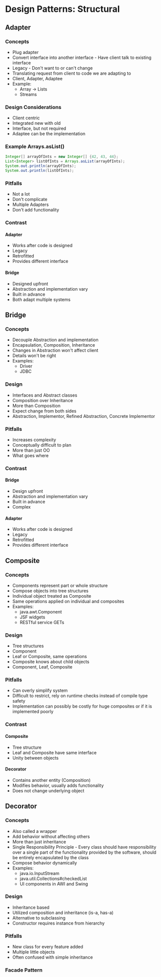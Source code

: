 # Design Patterns: Structural

## Adapter

### Concepts
* Plug adapter
* Convert interface into another interface - Have client talk to existing interface
* Legacy - Don't want to or can't change
* Translating request from client to code we are adapting to
* Client, Adapter, Adaptee
* Example:
  * Array -> Lists
  * Streams
  
### Design Considerations
* Client centric
* Integrated new with old
* Interface, but not required
* Adaptee can be the implementation 

### Example Arrays.asList()
```java
Integer[] arrayOfInts = new Integer[] {42, 43, 44};
List<Integer> listOfInts = Arrays.asList(arrayOfInts);
System.out.println(arrayOfInts);
System.out.println(listOfInts);
```
### Pitfalls
* Not a lot
* Don't complicate
* Multiple Adapters
* Don't add functionality

### Contrast
#### Adapter
* Works after code is designed
* Legacy
* Retrofitted
* Provides different interface

#### Bridge
* Designed upfront
* Abstraction and implementation vary
* Built in advance
* Both adapt multiple systems

## Bridge

### Concepts
* Decouple Abstraction and implementation
* Encapsulation, Composition, Inheritance
* Changes in Abstraction won't affect client
* Details won't be right
* Examples:
  * Driver
  * JDBC
  
### Design
* Interfaces and Abstract classes
* Composition over Inheritance
* More than Composition
* Expect change from both sides
* Abstraction, Implementor, Refined Abstraction, Concrete Implementor

### Pitfalls
* Increases complexity
* Conceptually difficult to plan
* More than just OO
* What goes where

### Contrast
#### Bridge
* Design upfront
* Abstraction and implementation vary
* Built in advance
* Complex

#### Adapter
* Works after code is designed
* Legacy
* Retrofitted
* Provides different interface

## Composite

### Concepts
* Components represent part or whole structure
* Compose objects into tree structures
* Individual object treated as Composite
* Same operations applied on individual and composites
* Examples:
  * java.awt.Component
  * JSF widgets
  * RESTful service GETs
  
### Design
* Tree structures
* Component
* Leaf or Composite, same operations
* Composite knows about child objects
* Component, Leaf, Composite

### Pitfalls
* Can overly simplify system
* Difficult to restrict, rely on runtime checks instead of compile type safety
* Implementation can possibly be costly for huge composites or if it is implemented poorly

### Contrast
#### Composite
* Tree structure
* Leaf and Composite have same interface
* Unity between objects

#### Decorator
* Contains another entity (Composition)
* Modifies behavior, usually adds functionality
* Does not change underlying object

## Decorator

### Concepts
* Also called a wrapper
* Add behavior without affecting others
* More than just inheritance
* Single Responsibility Principle - Every class should have responsibility over a single part of the functionality provided by the software, should be entirely encapsulated by the class
* Compose behavior dynamically
* Examples:
  * java.io.InputStream
  * java.util.Collections#checkedList
  * UI components in AWI and Swing
  
### Design
* Inheritance based
* Utilized composition and inheritance (is-a, has-a)
* Alternative to subclassing
* Constructor requires instance from hierarchy

### Pitfalls
* New class for every feature added
* Multiple little objects
* Often confused with simple inheritance

### Facade Pattern
